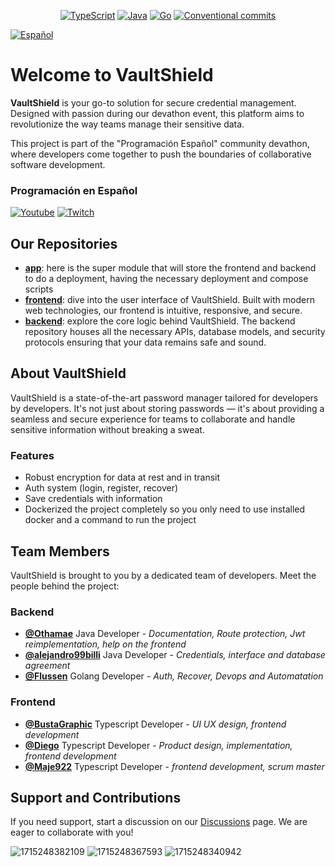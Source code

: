 <p align="center">
    <a href ="https://github.com/VaultShield/frontend"><img src="https://img.shields.io/badge/-TypeScript-3178C6?style=flat-square&logo=typescript&logoColor=white" alt="TypeScript"></a>
    <a href ="https://github.com/VaultShield/backend"><img src="https://img.shields.io/badge/-Java-ED8B00?style=flat-square&logo=openjdk&logoColor=white" alt="Java"></a>
    <a href ="https://github.com/VaultShield/backend"><img src="https://img.shields.io/badge/-Golang-00ADD8?style=flat-square&logo=go&logoColor=white" alt="Go"></a>
    <a href ="https://www.conventionalcommits.org/en/v1.0.0/"><img src="https://img.shields.io/badge/Conventional%20Commits-1.0.0-%23FE5196?logo=conventionalcommits&logoColor=white" alt="Conventional commits"></a>
</p>

[![Español](https://img.shields.io/badge/-Espa%C3%B1ol-blue?style=flat)](https://github.com/VaultShield/.github/blob/master/profile/README_es.md)

# Welcome to VaultShield

**VaultShield** is your go-to solution for secure credential management. Designed with passion during our devathon event, this platform aims to revolutionize the way teams manage their sensitive data.

This project is part of the "Programación Español" community devathon, where developers come together to push the boundaries of collaborative software development.

### Programación en Español
[![Youtube](https://img.shields.io/badge/YouTube-FF0000?style=&logo=youtube&logoColor=white)](https://www.youtube.com/@programacion-es)
[![Twitch](https://img.shields.io/badge/Twitch-6441A5?style=&logo=twitch&logoColor=white)](https://www.twitch.tv/programacion_es)

## Our Repositories

- **[app](https://github.com/VaultShield/app)**: here is the super module that will store the frontend and backend to do a deployment, having the necessary deployment and compose scripts
- **[frontend](https://github.com/VaultShield/frontend)**: dive into the user interface of VaultShield. Built with modern web technologies, our frontend is intuitive, responsive, and secure.
- **[backend](https://github.com/VaultShield/backend)**: explore the core logic behind VaultShield. The backend repository houses all the necessary APIs, database models, and security protocols ensuring that your data remains safe and sound.

## About VaultShield

VaultShield is a state-of-the-art password manager tailored for developers by developers. It's not just about storing passwords — it's about providing a seamless and secure experience for teams to collaborate and handle sensitive information without breaking a sweat.

### Features

- Robust encryption for data at rest and in transit
- Auth system (login, register, recover)
- Save credentials with information
- Dockerized the project completely so you only need to use installed docker and a command to run the project

## Team Members

VaultShield is brought to you by a dedicated team of developers. Meet the people behind the project:
### Backend
- **[@Othamae](https://github.com/Othamae)** Java Developer - *Documentation, Route protection, Jwt reimplementation, help on the frontend*
- **[@alejandro99billi](https://github.com/alejandro99billi)** Java Developer - *Credentials, interface and database agreement*
- **[@Flussen](https://github.com/Flussen)** Golang Developer - *Auth, Recover, Devops and Automatation*

### Frontend
- **[@BustaGraphic](https://github.com/BustaGraphic)** Typescript Developer - *UI UX design, frontend development*
- **[@Diego](https://github.com/diego-vecch)** Typescript Developer - *Product design, implementation, frontend development*
- **[@Maje922](https://github.com/Maje922)** Typescript Developer - *frontend development, scrum master*

## Support and Contributions

If you need support, start a discussion on our [Discussions](https://github.com/VaultShield/discussions) page. We are eager to collaborate with you!

![1715248382109](https://github.com/VaultShield/.github/assets/53578660/563d5d44-6db5-4fb3-ad11-855dcf60cea2)
![1715248367593](https://github.com/VaultShield/.github/assets/53578660/b9f7be29-0058-4760-b7f9-ee73ca7b880d)
![1715248340942](https://github.com/VaultShield/.github/assets/53578660/fa79d719-600a-44ac-a4b3-1f279c25a340)

